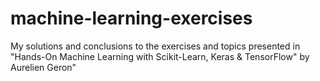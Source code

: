 # machine-learning-exercises
My solutions and conclusions to the exercises and topics presented in "Hands-On Machine Learning with Scikit-Learn, Keras &amp; TensorFlow" by Aurelien Geron"
